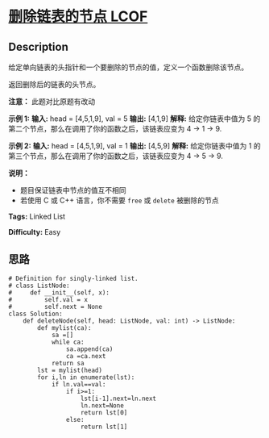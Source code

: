 # [删除链表的节点 LCOF][title]

## Description

给定单向链表的头指针和一个要删除的节点的值，定义一个函数删除该节点。

返回删除后的链表的头节点。

**注意：** 此题对比原题有改动

**示例 1:**
            **输入:** head = [4,5,1,9], val = 5    **输出:** [4,1,9]    **解释:** 给定你链表中值为 5 的第二个节点，那么在调用了你的函数之后，该链表应变为 4 -> 1 -> 9.    

**示例 2:**
            **输入:** head = [4,5,1,9], val = 1    **输出:** [4,5,9]    **解释:** 给定你链表中值为 1 的第三个节点，那么在调用了你的函数之后，该链表应变为 4 -> 5 -> 9.    



**说明：**

  * 题目保证链表中节点的值互不相同
  * 若使用 C 或 C++ 语言，你不需要 `free` 或 `delete` 被删除的节点


**Tags:** Linked List

**Difficulty:** Easy

## 思路

``` python3
# Definition for singly-linked list.
# class ListNode:
#     def __init__(self, x):
#         self.val = x
#         self.next = None
class Solution:
    def deleteNode(self, head: ListNode, val: int) -> ListNode:
        def mylist(ca):
            sa =[]
            while ca:
                sa.append(ca)
                ca =ca.next
            return sa       
        lst = mylist(head)
        for i,ln in enumerate(lst):
            if ln.val==val:
                if i>=1:
                    lst[i-1].next=ln.next
                    ln.next=None
                    return lst[0]
                else:
                    return lst[1]
```

[title]: https://leetcode-cn.com/problems/shan-chu-lian-biao-de-jie-dian-lcof
